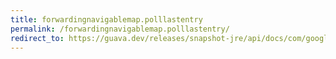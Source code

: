 ```yaml
---
title: forwardingnavigablemap.polllastentry
permalink: /forwardingnavigablemap.polllastentry/
redirect_to: https://guava.dev/releases/snapshot-jre/api/docs/com/google/common/collect/ForwardingNavigableMap.html#pollLastEntry--
---
```

